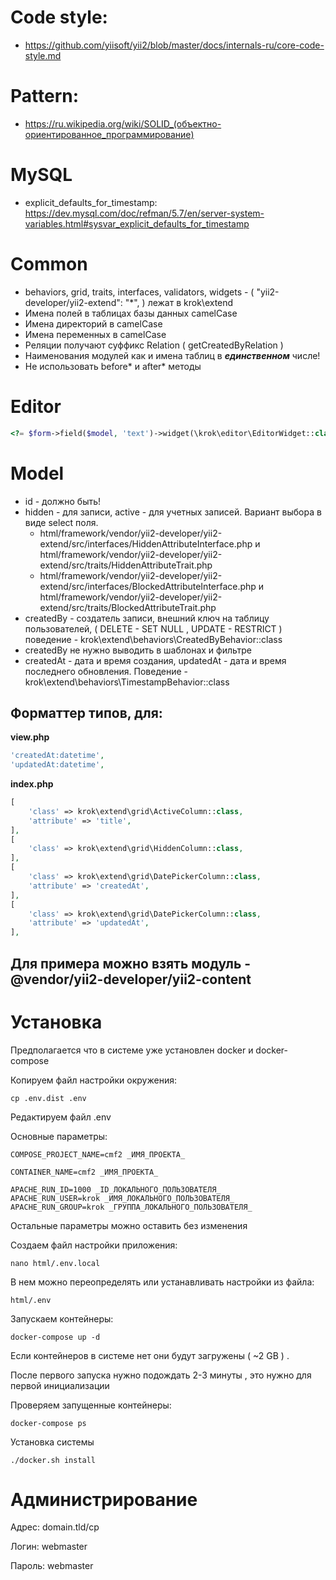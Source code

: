 Code style:
===========
* https://github.com/yiisoft/yii2/blob/master/docs/internals-ru/core-code-style.md

Pattern:
========
* https://ru.wikipedia.org/wiki/SOLID_(объектно-ориентированное_программирование)

MySQL
=====
* explicit_defaults_for_timestamp: https://dev.mysql.com/doc/refman/5.7/en/server-system-variables.html#sysvar_explicit_defaults_for_timestamp

Common
======
* behaviors, grid, traits, interfaces, validators, widgets - ( "yii2-developer/yii2-extend": "*", ) лежат в krok\extend
* Имена полей в таблицах базы данных camelCase
* Имена директорий в camelCase
* Имена переменных в camelCase
* Реляции получают суффикс Relation ( getCreatedByRelation )
* Наименования модулей как и имена таблиц в ***единственном*** числе!
* Не использовать before* и after* методы

Editor
======
```php
<?= $form->field($model, 'text')->widget(\krok\editor\EditorWidget::class) ?>
```

Model
=====
* id - должно быть!
* hidden - для записи, active - для учетных записей. Вариант выбора в виде select поля.
    * html/framework/vendor/yii2-developer/yii2-extend/src/interfaces/HiddenAttributeInterface.php и html/framework/vendor/yii2-developer/yii2-extend/src/traits/HiddenAttributeTrait.php
    * html/framework/vendor/yii2-developer/yii2-extend/src/interfaces/BlockedAttributeInterface.php и html/framework/vendor/yii2-developer/yii2-extend/src/traits/BlockedAttributeTrait.php
* createdBy - создатель записи, внешний ключ на таблицу пользователей, ( DELETE - SET NULL , UPDATE - RESTRICT ) поведение - krok\extend\behaviors\CreatedByBehavior::class
* createdBy не нужно выводить в шаблонах и фильтре
* createdAt - дата и время создания, updatedAt - дата и время последнего обновления. Поведение - krok\extend\behaviors\TimestampBehavior::class

Форматтер типов, для:
--------------------

**view.php**

```php
'createdAt:datetime',
'updatedAt:datetime',
```

**index.php**

```php
[
    'class' => krok\extend\grid\ActiveColumn::class,
    'attribute' => 'title',
],
[
    'class' => krok\extend\grid\HiddenColumn::class,
],
[
    'class' => krok\extend\grid\DatePickerColumn::class,
    'attribute' => 'createdAt',
],
[
    'class' => krok\extend\grid\DatePickerColumn::class,
    'attribute' => 'updatedAt',
],
```

Для примера можно взять модуль - @vendor/yii2-developer/yii2-content
--------------------------------------------------------------------

Установка
=========

Предполагается что в системе уже установлен docker и docker-compose

Копируем файл настройки окружения:

```
cp .env.dist .env
```

Редактируем файл .env

Основные параметры:

```
COMPOSE_PROJECT_NAME=cmf2 _ИМЯ_ПРОЕКТА_

CONTAINER_NAME=cmf2 _ИМЯ_ПРОЕКТА_

APACHE_RUN_ID=1000 _ID_ЛОКАЛЬНОГО_ПОЛЬЗОВАТЕЛЯ_
APACHE_RUN_USER=krok _ИМЯ_ЛОКАЛЬНОГО_ПОЛЬЗОВАТЕЛЯ_
APACHE_RUN_GROUP=krok _ГРУППА_ЛОКАЛЬНОГО_ПОЛЬЗОВАТЕЛЯ_
```

Остальные параметры можно оставить без изменения

Создаем файл настройки приложения:

```
nano html/.env.local
```

В нем можно переопределять или устанавливать настройки из файла:

```
html/.env
```

Запускаем контейнеры:

```
docker-compose up -d
```

Если контейнеров в системе нет они будут загружены ( ~2 GB ) .

После первого запуска нужно подождать 2-3 минуты , это нужно для первой инициализации

Проверяем запущенные контейнеры:

```
docker-compose ps
```

Установка системы

```
./docker.sh install
```

Администрирование
=================

Адрес: domain.tld/cp

Логин: webmaster

Пароль: webmaster
